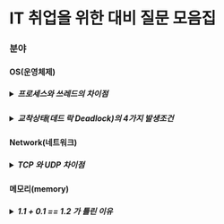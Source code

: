 # IT 취업을 위한 대비 질문 모음집

### 분야
#### OS(운영체제)
##### <details markdown="1"><summary>프로세스와 쓰레드의 차이점</summary> - 프로세스 : 간단히 말하면 실행중인 프로그램<br> - 쓰레드 : 경량화 된 프로세스<br>운영체제는 자원을 효율적으로 사용하려고 함. --> 쓰레드를 사용하면 프로세스에 비해서<br>생성할 때 오버헤드도 적고 공유된 자원에 대해서도 오버헤드가 적음.<br>그리고 쓰레드를 사용하면 병렬성을 높일 수 있음.<br></details>
##### <details markdown="1"><summary>교착상태(데드 락 Deadlock)의 4가지 발생조건</summary>1. 자원점유와 대기<br>- 프로세스가 자원을 최소 하나는 보유해야함 / 다른 프로세스에 할당된 자원을 점유하기 위해선 대기하는 프로세스가 있어야함(대기해야한다는거)<br>2. 비선점<br>- 이미 할당된 자원을 뺏을 수 없음(자원 약탈 불가능)<br>3. 순환적 자원 요구<br>- 말 그대로임 대기 프로세스 집합이 순환 형태로 자원을 기다려야 한다는거임<br>4. 상호배제<br>  - 한번의 하나의 프로세스만 해당 자원을 사용하게 해주는거<br>해결법<br>- 예방(발생 조건 4가지 중 하나라도 차단하는거)<br>- 회피<br>- 탐지/회복</details>
#### Network(네트워크)
##### <details markdown="1"><summary>TCP 와 UDP 차이점</summary>TCP<br>1. 신뢰성과 순차적인 전달이 필요한 경우 사용<br>2. 송진자와 수진사 모두가 `소켓`이라고 부르는 것을 생성함<br>3. 멀티캐스팅이나 브로드 캐스팅을 지원안함<br>4. 사전설정 필요 O<br>UDP<br>1. 비연결형 프로토콜<br>2. 손상된 세그먼트의 수신에 대한 재전송X<br>3. 사전설정 필요 X <br></details>
#### 메모리(memory)
##### <details markdown="1"><summary> 1.1 + 0.1 == 1.2 가 틀린 이유</summary>1. 컴퓨터가 정수를 저장할 때에는 메모리에다가 2진법으로다가 저장을 함. `IEEE` 미국 전자 전기 협회 ? 같은데인데 여기서 정한 표준을 사용하여 기본적으로 32칸 정도를 확보함. 그리고 저장을 때림<br>2. 실수 저장<br>실수는 일단 `정수부`랑 `소수부`가 있는데 영어로는 `mantissa`라고 하는거 같음. 32bit 즉 4byte정도에서 1bit는 `MSB` 8bit 는 `정수부` 그리고 나머지 23bit는 `mantissa`를 저장함![image](https://user-images.githubusercontent.com/80656700/184537622-b8252470-f6c2-4579-bbca-202c14e71abe.png)<br>3. 근데 0.1 같은건 2진법으로 저장을 하기가 힘듬 , 0.1 같은건 이진법으로 정확하게 표현이 안되서 23 bit 까지 짤림 그래서 정확하게 계산이 되지 않아서 <br>`1.1 + 0.1 == 1.2` 이 수식이 틀린거임<br>해결방법<br>1. n*100 하기( 실수를 그냥 정수로 만들어버려서 저장을 해버리는거임 )<br>2. 반올림 문법 사용하기<br>3.double 자료형 사용하기( double은 더 많은 공간을 확보하기 때문에 조금 더 정확함 float보다 )<br><a href="https://fabl1106.github.io/%EC%BB%B4%ED%93%A8%ED%84%B0%EA%B3%B5%ED%95%99/2019/03/10/%EC%BB%B4%ED%93%A8%ED%84%B0%EA%B3%B5%ED%95%99-04.-%EC%8B%A4%EC%88%98%EC%99%80-%EB%A9%94%EB%AA%A8%EB%A6%AC%EC%97%90-%EC%A0%80%EC%9E%A5%EB%90%98%EB%8A%94-%EB%B2%95.html">자료출처</a></details>
